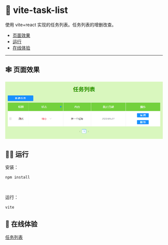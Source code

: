 # :green_book: vite-task-list

使用 vite+react 实现的任务列表。任务列表的增删改查。

- [页面效果](#页面效果)
- [运行](#运行)
- [在线体验](#在线体验)

---

## :spider_web: 页面效果

![image](./tasklist.png)

## :running_man: 运行

安装：

```sh
npm install
```

<br/>

运行：

```sh
vite
```

## :triangular_flag_on_post: 在线体验

[任务列表](https://dongdanyan-tasklist.netlify.app/)
